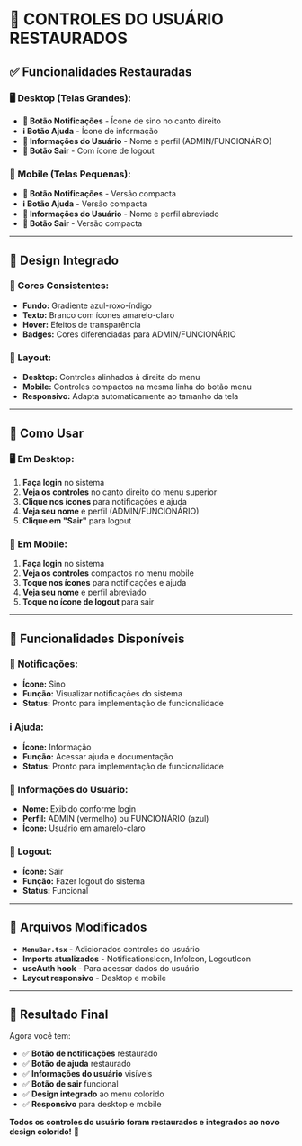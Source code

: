 # 👤 **CONTROLES DO USUÁRIO RESTAURADOS**

## ✅ **Funcionalidades Restauradas**

### **🖥️ Desktop (Telas Grandes):**
- **🔔 Botão Notificações** - Ícone de sino no canto direito
- **ℹ️ Botão Ajuda** - Ícone de informação
- **👤 Informações do Usuário** - Nome e perfil (ADMIN/FUNCIONÁRIO)
- **🚪 Botão Sair** - Com ícone de logout

### **📱 Mobile (Telas Pequenas):**
- **🔔 Botão Notificações** - Versão compacta
- **ℹ️ Botão Ajuda** - Versão compacta
- **👤 Informações do Usuário** - Nome e perfil abreviado
- **🚪 Botão Sair** - Versão compacta

---

## 🎨 **Design Integrado**

### **🌈 Cores Consistentes:**
- **Fundo:** Gradiente azul-roxo-índigo
- **Texto:** Branco com ícones amarelo-claro
- **Hover:** Efeitos de transparência
- **Badges:** Cores diferenciadas para ADMIN/FUNCIONÁRIO

### **📐 Layout:**
- **Desktop:** Controles alinhados à direita do menu
- **Mobile:** Controles compactos na mesma linha do botão menu
- **Responsivo:** Adapta automaticamente ao tamanho da tela

---

## 🚀 **Como Usar**

### **🖥️ Em Desktop:**
1. **Faça login** no sistema
2. **Veja os controles** no canto direito do menu superior
3. **Clique nos ícones** para notificações e ajuda
4. **Veja seu nome** e perfil (ADMIN/FUNCIONÁRIO)
5. **Clique em "Sair"** para logout

### **📱 Em Mobile:**
1. **Faça login** no sistema
2. **Veja os controles** compactos no menu mobile
3. **Toque nos ícones** para notificações e ajuda
4. **Veja seu nome** e perfil abreviado
5. **Toque no ícone de logout** para sair

---

## 🎯 **Funcionalidades Disponíveis**

### **🔔 Notificações:**
- **Ícone:** Sino
- **Função:** Visualizar notificações do sistema
- **Status:** Pronto para implementação de funcionalidade

### **ℹ️ Ajuda:**
- **Ícone:** Informação
- **Função:** Acessar ajuda e documentação
- **Status:** Pronto para implementação de funcionalidade

### **👤 Informações do Usuário:**
- **Nome:** Exibido conforme login
- **Perfil:** ADMIN (vermelho) ou FUNCIONÁRIO (azul)
- **Ícone:** Usuário em amarelo-claro

### **🚪 Logout:**
- **Ícone:** Sair
- **Função:** Fazer logout do sistema
- **Status:** Funcional

---

## 🔧 **Arquivos Modificados**

- **`MenuBar.tsx`** - Adicionados controles do usuário
- **Imports atualizados** - NotificationsIcon, InfoIcon, LogoutIcon
- **useAuth hook** - Para acessar dados do usuário
- **Layout responsivo** - Desktop e mobile

---

## 🎉 **Resultado Final**

Agora você tem:
- ✅ **Botão de notificações** restaurado
- ✅ **Botão de ajuda** restaurado  
- ✅ **Informações do usuário** visíveis
- ✅ **Botão de sair** funcional
- ✅ **Design integrado** ao menu colorido
- ✅ **Responsivo** para desktop e mobile

**Todos os controles do usuário foram restaurados e integrados ao novo design colorido!** 🚀
